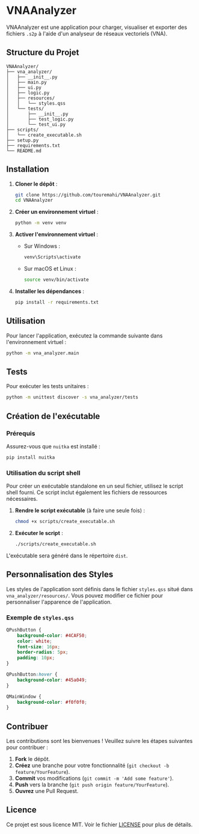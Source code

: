 
# VNAAnalyzer

VNAAnalyzer est une application pour charger, visualiser et exporter des fichiers `.s2p` à l'aide d'un analyseur de réseaux vectoriels (VNA).

## Structure du Projet

```
VNAAnalyzer/
├── vna_analyzer/
│   ├── __init__.py
│   ├── main.py
│   ├── ui.py
│   ├── logic.py
│   ├── resources/
│   │   └── styles.qss
│   └── tests/
│       ├── __init__.py
│       ├── test_logic.py
│       └── test_ui.py
├── scripts/
│   └── create_executable.sh
├── setup.py
├── requirements.txt
└── README.md
```

## Installation

1. **Cloner le dépôt** :
    ```sh
    git clone https://github.com/touremahi/VNAAnalyzer.git
    cd VNAAnalyzer
    ```

2. **Créer un environnement virtuel** :
    ```sh
    python -m venv venv
    ```

3. **Activer l'environnement virtuel** :
    - Sur Windows :
        ```sh
        venv\Scripts\activate
        ```
    - Sur macOS et Linux :
        ```sh
        source venv/bin/activate
        ```

4. **Installer les dépendances** :
    ```sh
    pip install -r requirements.txt
    ```

## Utilisation

Pour lancer l'application, exécutez la commande suivante dans l'environnement virtuel :

```sh
python -m vna_analyzer.main
```

## Tests

Pour exécuter les tests unitaires :

```sh
python -m unittest discover -s vna_analyzer/tests
```

## Création de l'exécutable

### Prérequis

Assurez-vous que `nuitka` est installé :

```sh
pip install nuitka
```

### Utilisation du script shell

Pour créer un exécutable standalone en un seul fichier, utilisez le script shell fourni. Ce script inclut également les fichiers de ressources nécessaires.

1. **Rendre le script exécutable** (à faire une seule fois) :
    ```sh
    chmod +x scripts/create_executable.sh
    ```

2. **Exécuter le script** :
    ```sh
    ./scripts/create_executable.sh
    ```

L'exécutable sera généré dans le répertoire `dist`.

## Personnalisation des Styles

Les styles de l'application sont définis dans le fichier `styles.qss` situé dans `vna_analyzer/resources/`. Vous pouvez modifier ce fichier pour personnaliser l'apparence de l'application.

### Exemple de `styles.qss`

```css
QPushButton {
    background-color: #4CAF50;
    color: white;
    font-size: 16px;
    border-radius: 5px;
    padding: 10px;
}

QPushButton:hover {
    background-color: #45a049;
}

QMainWindow {
    background-color: #f0f0f0;
}
```

## Contribuer

Les contributions sont les bienvenues ! Veuillez suivre les étapes suivantes pour contribuer :

1. **Fork** le dépôt.
2. **Créez** une branche pour votre fonctionnalité (`git checkout -b feature/YourFeature`).
3. **Commit** vos modifications (`git commit -m 'Add some feature'`).
4. **Push** vers la branche (`git push origin feature/YourFeature`).
5. **Ouvrez** une Pull Request.

## Licence

Ce projet est sous licence MIT. Voir le fichier [LICENSE](LICENSE) pour plus de détails.
